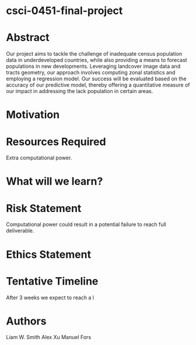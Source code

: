 # csci-0451-final-project

# Abstract
Our project aims to tackle the challenge of inadequate census population data in underdeveloped countries, while also providing a means to forecast populations in new developments. Leveraging landcover image data and tracts geometry, our approach involves computing zonal statistics and employing a regression model. Our success will be evaluated based on the accuracy of our predictive model, thereby offering a quantitative measure of our impact in addressing the lack population in certain areas.

# Motivation

# Resources Required
Extra computational power.

# What will we learn?


# Risk Statement
Computational power could result in a potential failure to reach full deliverable. 

# Ethics Statement

# Tentative Timeline
After 3 weeks we expect to reach a l

# Authors 
Liam W. Smith 
Alex Xu
Manuel Fors
